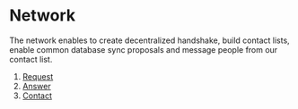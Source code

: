 # Network
The network enables to create decentralized handshake, build contact lists, enable common database sync proposals and message people from our contact list.

1. [Request](contact/answer/request/readme.md)
2. [Answer](contact/answer/readme.md)
3. [Contact](contact/readme.md)
